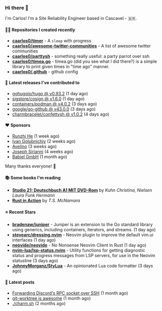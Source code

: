 ### Hi there 👋

I'm Carlos! I'm a Site Reliability Engineer based in Cascavel - 🇧🇷.

#### 👨‍💻 Repositories I created recently
- **[caarlos0/timer](https://github.com/caarlos0/timer)** - A `sleep` with progress
- **[caarlos0/awesome-twitter-communities](https://github.com/caarlos0/awesome-twitter-communities)** - A list of awesome twitter communities
- **[caarlos0/parttysh](https://github.com/caarlos0/parttysh)** - something really useful: a party parrot over ssh
- **[caarlos0/timea.go](https://github.com/caarlos0/timea.go)** - timea.go (did you see what I did there?) is a simple library to print given times in &#34;time ago&#34; manner.
- **[caarlos0/.github](https://github.com/caarlos0/.github)** - github config

#### 🚀 Latest releases I've contributed to


- [gohugoio/hugo @ v0.93.2](https://github.com/gohugoio/hugo/releases/tag/v0.93.2) (1 day ago)
- [sigstore/cosign @ v1.6.0](https://github.com/sigstore/cosign/releases/tag/v1.6.0) (1 day ago)
- [containers/podman @ v4.0.2](https://github.com/containers/podman/releases/tag/v4.0.2) (3 days ago)
- [google/go-github @ v43.0.0](https://github.com/google/go-github/releases/tag/v43.0.0) (3 days ago)
- [charmbracelet/confettysh @ v1.0.2](https://github.com/charmbracelet/confettysh/releases/tag/v1.0.2) (4 days ago)

#### ❤️ Sponsors
- [Runzhi He](https://github.com/12f23eddde) (1 week ago)
- [Ivan Golubnichiy](https://github.com/h1kkan) (2 weeks ago)
- [Avelino](https://github.com/avelino) (3 weeks ago)
- [Joseph Sirianni](https://github.com/jsirianni) (4 weeks ago)
- [Babiel GmbH](https://github.com/babiel) (1 month ago)

Many thanks everyone! 🙏

#### 📚 Some books I'm reading
- **[Studio 21: Deutschbuch A1 MIT DVD-Rom](https://www.goodreads.com/book/show/25495148-studio-21)** by _Kuhn Christina, Nielsen Laura Funk Hermann_
- **[Rust in Action](https://www.goodreads.com/book/show/45731908-rust-in-action)** by _T.S. McNamara_

#### ⭐ Recent Stars


- **[bradenaw/juniper](https://github.com/bradenaw/juniper)** - Juniper is an extension to the Go standard library using generics, including containers, iterators, and streams. (1 day ago)
- **[stevearc/dressing.nvim](https://github.com/stevearc/dressing.nvim)** - Neovim plugin to improve the default vim.ui interfaces (1 day ago)
- **[neovide/neovide](https://github.com/neovide/neovide)** - No Nonsense Neovim Client in Rust (1 day ago)
- **[nvim-lua/lsp-status.nvim](https://github.com/nvim-lua/lsp-status.nvim)** - Utility functions for getting diagnostic status and progress messages from LSP servers, for use in the Neovim statusline (3 days ago)
- **[JohnnyMorganz/StyLua](https://github.com/JohnnyMorganz/StyLua)** - An opinionated Lua code formatter (3 days ago)

#### 📄 Latest posts
- [Forwarding Discord&#39;s RPC socket over SSH](https://carlosbecker.com/posts/discord-rpc-ssh/) (1 month ago)
- [git-worktree is awesome](https://carlosbecker.com/posts/git-worktrees/) (1 month ago)
- [./charm.sh](https://carlosbecker.com/posts/charm/) (2 months ago)
